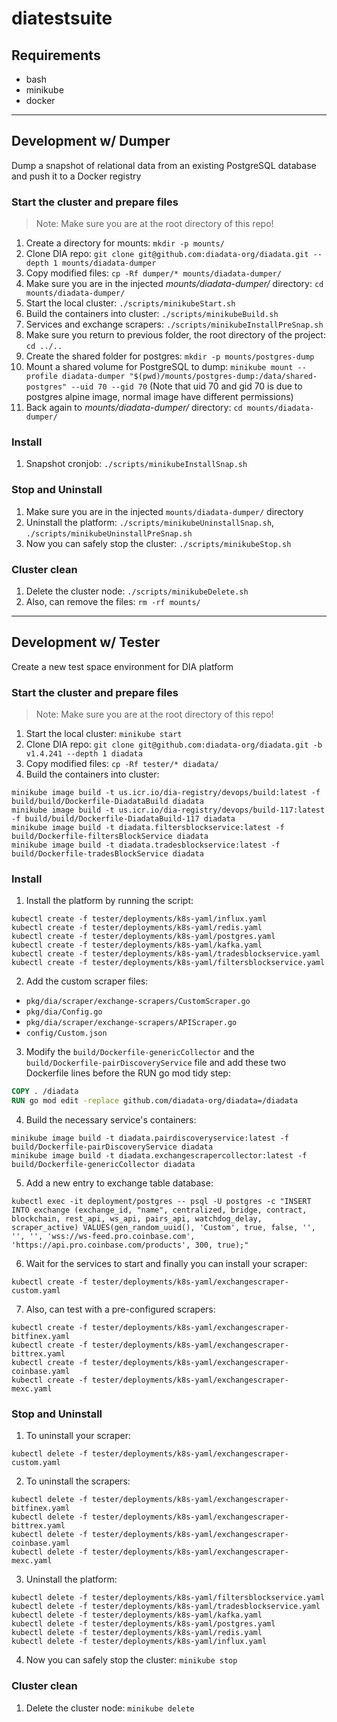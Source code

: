 # diatestsuite

## Requirements

* bash
* minikube
* docker

---

## Development w/ Dumper

Dump a snapshot of relational data from an existing PostgreSQL database and push it to a Docker registry

### Start the cluster and prepare files

> Note: Make sure you are at the root directory of this repo!

1. Create a directory for mounts: `mkdir -p mounts/`
2. Clone DIA repo: `git clone git@github.com:diadata-org/diadata.git --depth 1 mounts/diadata-dumper`
3. Copy modified files: `cp -Rf dumper/* mounts/diadata-dumper/`
4. Make sure you are in the injected *mounts/diadata-dumper/* directory: `cd mounts/diadata-dumper/`
5. Start the local cluster: `./scripts/minikubeStart.sh`
6. Build the containers into cluster: `./scripts/minikubeBuild.sh`
7. Services and exchange scrapers: `./scripts/minikubeInstallPreSnap.sh`
8. Make sure you return to previous folder, the root directory of the project: `cd ../..`
9. Create the shared folder for postgres: `mkdir -p mounts/postgres-dump`
10. Mount a shared volume for PostgreSQL to dump: `minikube mount --profile diadata-dumper "$(pwd)/mounts/postgres-dump:/data/shared-postgres" --uid 70 --gid 70` (Note that uid 70 and gid 70 is due to postgres alpine image, normal image have different permissions)
11. Back again to *mounts/diadata-dumper/* directory: `cd mounts/diadata-dumper/`

### Install

1. Snapshot cronjob: `./scripts/minikubeInstallSnap.sh`

### Stop and Uninstall

1. Make sure you are in the injected `mounts/diadata-dumper/` directory
2. Uninstall the platform: `./scripts/minikubeUninstallSnap.sh`, `./scripts/minikubeUninstallPreSnap.sh`
3. Now you can safely stop the cluster: `./scripts/minikubeStop.sh`

### Cluster clean

1. Delete the cluster node: `./scripts/minikubeDelete.sh`
2. Also, can remove the files: `rm -rf mounts/`

---

## Development w/ Tester

Create a new test space environment for DIA platform

### Start the cluster and prepare files

> Note: Make sure you are at the root directory of this repo!

1. Start the local cluster: `minikube start`
2. Clone DIA repo: `git clone git@github.com:diadata-org/diadata.git -b v1.4.241 --depth 1 diadata`
3. Copy modified files: `cp -Rf tester/* diadata/`
4. Build the containers into cluster:

```shell
minikube image build -t us.icr.io/dia-registry/devops/build:latest -f build/build/Dockerfile-DiadataBuild diadata
minikube image build -t us.icr.io/dia-registry/devops/build-117:latest -f build/build/Dockerfile-DiadataBuild-117 diadata
minikube image build -t diadata.filtersblockservice:latest -f build/Dockerfile-filtersBlockService diadata
minikube image build -t diadata.tradesblockservice:latest -f build/Dockerfile-tradesBlockService diadata
```

### Install

1. Install the platform by running the script:

```shell
kubectl create -f tester/deployments/k8s-yaml/influx.yaml
kubectl create -f tester/deployments/k8s-yaml/redis.yaml
kubectl create -f tester/deployments/k8s-yaml/postgres.yaml
kubectl create -f tester/deployments/k8s-yaml/kafka.yaml
kubectl create -f tester/deployments/k8s-yaml/tradesblockservice.yaml
kubectl create -f tester/deployments/k8s-yaml/filtersblockservice.yaml
```

2. Add the custom scraper files:

* `pkg/dia/scraper/exchange-scrapers/CustomScraper.go`
* `pkg/dia/Config.go`
* `pkg/dia/scraper/exchange-scrapers/APIScraper.go`
* `config/Custom.json`

3. Modify the `build/Dockerfile-genericCollector` and the `build/Dockerfile-pairDiscoveryService` file and add these two Dockerfile lines before the RUN go mod tidy step:

```dockerfile
COPY . /diadata
RUN go mod edit -replace github.com/diadata-org/diadata=/diadata
```

4. Build the necessary service's containers:

```shell
minikube image build -t diadata.pairdiscoveryservice:latest -f build/Dockerfile-pairDiscoveryService diadata
minikube image build -t diadata.exchangescrapercollector:latest -f build/Dockerfile-genericCollector diadata
```

5. Add a new entry to exchange table database:

```shell
kubectl exec -it deployment/postgres -- psql -U postgres -c "INSERT INTO exchange (exchange_id, "name", centralized, bridge, contract, blockchain, rest_api, ws_api, pairs_api, watchdog_delay, scraper_active) VALUES(gen_random_uuid(), 'Custom', true, false, '', '', '', 'wss://ws-feed.pro.coinbase.com', 'https://api.pro.coinbase.com/products', 300, true);"
```

6. Wait for the services to start and finally you can install your scraper:

```shell
kubectl create -f tester/deployments/k8s-yaml/exchangescraper-custom.yaml
```

7. Also, can test with a pre-configured scrapers:

```shell
kubectl create -f tester/deployments/k8s-yaml/exchangescraper-bitfinex.yaml
kubectl create -f tester/deployments/k8s-yaml/exchangescraper-bittrex.yaml
kubectl create -f tester/deployments/k8s-yaml/exchangescraper-coinbase.yaml
kubectl create -f tester/deployments/k8s-yaml/exchangescraper-mexc.yaml
```

### Stop and Uninstall

1. To uninstall your scraper:

```shell
kubectl delete -f tester/deployments/k8s-yaml/exchangescraper-custom.yaml
```

2. To uninstall the scrapers:

```shell
kubectl delete -f tester/deployments/k8s-yaml/exchangescraper-bitfinex.yaml
kubectl delete -f tester/deployments/k8s-yaml/exchangescraper-bittrex.yaml
kubectl delete -f tester/deployments/k8s-yaml/exchangescraper-coinbase.yaml
kubectl delete -f tester/deployments/k8s-yaml/exchangescraper-mexc.yaml
```

3. Uninstall the platform:

```shell
kubectl delete -f tester/deployments/k8s-yaml/filtersblockservice.yaml
kubectl delete -f tester/deployments/k8s-yaml/tradesblockservice.yaml
kubectl delete -f tester/deployments/k8s-yaml/kafka.yaml
kubectl delete -f tester/deployments/k8s-yaml/postgres.yaml
kubectl delete -f tester/deployments/k8s-yaml/redis.yaml
kubectl delete -f tester/deployments/k8s-yaml/influx.yaml
```

4. Now you can safely stop the cluster: `minikube stop`

### Cluster clean

1. Delete the cluster node: `minikube delete`